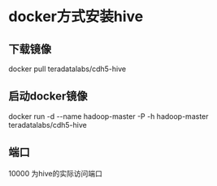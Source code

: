 # docker方式安装hive
## 下载镜像
docker pull teradatalabs/cdh5-hive
## 启动docker镜像
docker run -d --name hadoop-master -P -h hadoop-master teradatalabs/cdh5-hive
## 端口
10000 为hive的实际访问端口